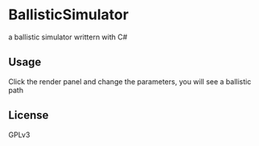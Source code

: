 # BallisticSimulator
a ballistic simulator writtern with C#

## Usage
Click the render panel and change the parameters, you will see a ballistic path

## License
GPLv3
